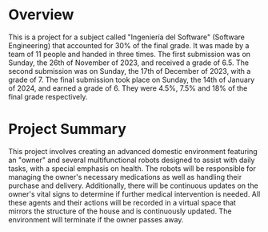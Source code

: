 # Overview

This is a project for a subject called "Ingeniería del Software" (Software Engineering) that accounted for 30% of the final grade. It was made by a team of 11 people and handed in three times. The first submission was on Sunday, the 26th of November of 2023, and received a grade of 6.5. The second submission was on Sunday, the 17th of December of 2023, with a grade of 7. The final submission took place on Sunday, the 14th of January of 2024, and earned a grade of 6. They were 4.5%, 7.5% and 18% of the final grade respectively.

# Project Summary

This project involves creating an advanced domestic environment featuring an "owner" and several multifunctional robots designed to assist with daily tasks, with a special emphasis on health. The robots will be responsible for managing the owner's necessary medications as well as handling their purchase and delivery. Additionally, there will be continuous updates on the owner's vital signs to determine if further medical intervention is needed. All these agents and their actions will be recorded in a virtual space that mirrors the structure of the house and is continuously updated. The environment will terminate if the owner passes away.
